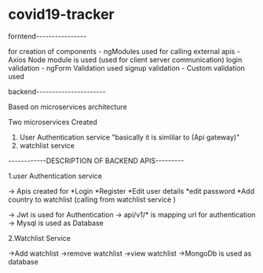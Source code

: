 # covid19-tracker

forntend----------------

for creation of components - ngModules used
for calling external apis   - Axios Node module is used (used for client server communication)
login validation - ngForm Validation used
signup validation - Custom validation used 


backend----------------------

Based on microservices architecture 

Two microservices Created 
1. User Authentication service "basically it is simlilar to (Api gateway)"
2. watchlist service 

------------DESCRIPTION OF BACKEND APIS---------

1.user Authentication service 

-> Apis created for 
	*Login
	*Register
	*Edit user details
	*edit password 
	*Add country to watchlist (calling from watchlist service )

-> Jwt is used for Authentication 
-> api/v1/* is mapping url for authentication 
-> Mysql is used as Database 

2.Watchlist Service 

->Add watchlist 
->remove watchlist 
->view watchlist 
->MongoDb is used as database 



